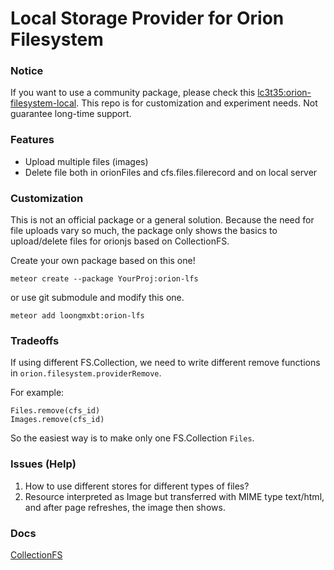 # Local Storage Provider for Orion Filesystem

### Notice
If you want to use a community package, please check this [lc3t35:orion-filesystem-local](https://github.com/lc3t35/orion-filesystem-local). This repo is for customization and experiment needs. Not guarantee long-time support.

### Features

* Upload multiple files (images)
* Delete file both in orionFiles and cfs.files.filerecord and on local server 

### Customization

This is not an official package or a general solution. Because the need for file uploads vary so much, the package only shows the basics to upload/delete files for orionjs based on CollectionFS.

Create your own package based on this one!

```
meteor create --package YourProj:orion-lfs
```
or use git submodule and modify this one.
```
meteor add loongmxbt:orion-lfs
```

### Tradeoffs

If using different FS.Collection, we need to write different remove functions in `orion.filesystem.providerRemove`.

For example:
```
Files.remove(cfs_id)
Images.remove(cfs_id)
```

So the easiest way is to make only one FS.Collection `Files`.

### Issues (Help)
1. How to use different stores for different types of files?
2. Resource interpreted as Image but transferred with MIME type text/html, 
and after page refreshes, the image then shows.

### Docs
[CollectionFS](https://github.com/CollectionFS/Meteor-CollectionFS)